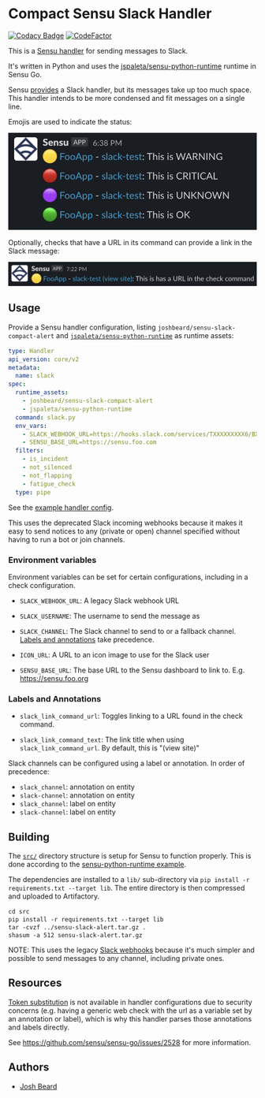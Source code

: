 # Compact Sensu Slack Handler

[![Codacy Badge](https://app.codacy.com/project/badge/Grade/d9a7e0288838460096f3f9794dc5a06b)](https://www.codacy.com/gh/joshbeard/sensu-slack-compact-alert/dashboard?utm_source=github.com&amp;utm_medium=referral&amp;utm_content=joshbeard/sensu-slack-compact-alert&amp;utm_campaign=Badge_Grade)
[![CodeFactor](https://www.codefactor.io/repository/github/joshbeard/sensu-slack-compact-alert/badge)](https://www.codefactor.io/repository/github/joshbeard/sensu-slack-compact-alert)

This is a [Sensu handler](https://docs.sensu.io/sensu-go/latest/observability-pipeline/observe-process/handlers/) for sending messages to Slack.

It's written in Python and uses the [jspaleta/sensu-python-runtime](https://bonsai.sensu.io/assets/jspaleta/sensu-python-runtime) runtime in Sensu Go.

Sensu [provides](https://bonsai.sensu.io/assets/sensu/sensu-slack-handler) a Slack handler, but its messages take up too much space. This handler intends to be more condensed and fit messages on a single line.

Emojis are used to indicate the status:

![Screenshot showing Slack output](https://raw.githubusercontent.com/joshbeard/sensu-slack-compact-alert/master/docs/screenshot1.png)

Optionally, checks that have a URL in its command can provide a link in the
Slack message:

![Screenshot showing link to url in check command](https://raw.githubusercontent.com/joshbeard/sensu-slack-compact-alert/master/docs/screenshot2.png)

## Usage

Provide a Sensu handler configuration, listing `joshbeard/sensu-slack-compact-alert` and [`jspaleta/sensu-python-runtime`](https://bonsai.sensu.io/assets/jspaleta/sensu-python-runtime) as runtime assets:

```yaml
type: Handler
api_version: core/v2
metadata:
  name: slack
spec:
  runtime_assets:
    - joshbeard/sensu-slack-compact-alert
    - jspaleta/sensu-python-runtime
  command: slack.py
  env_vars:
    - SLACK_WEBHOOK_URL=https://hooks.slack.com/services/TXXXXXXXXX6/BXXXXXXXE/PXXXXXXXXXXXXXXXXXXXXXZH
    - SENSU_BASE_URL=https://sensu.foo.com
  filters:
    - is_incident
    - not_silenced
    - not_flapping
    - fatigue_check
  type: pipe
```

See the [example handler config](https://github.com/joshbeard/sensu-slack-compact-alert/tree/master/example/handler-slack.yml).

This uses the deprecated Slack incoming webhooks because it makes it easy to
send notices to any (private or open) channel specified without having to run a
bot or join channels.

### Environment variables

Environment variables can be set for certain configurations, including in a check configuration.

* `SLACK_WEBHOOK_URL`: A legacy Slack webhook URL

* `SLACK_USERNAME`: The username to send the message as

* `SLACK_CHANNEL`:  The Slack channel to send to or a fallback channel.
  [Labels and annotations](#labels-and-annotations) take precedence.

* `ICON_URL`: A URL to an icon image to use for the Slack user

* `SENSU_BASE_URL`:  The base URL to the Sensu dashboard to link to. E.g.
  https://sensu.foo.org

### Labels and Annotations

* `slack_link_command_url`: Toggles linking to a URL found in the check command.

* `slack_link_command_text`: The link title when using `slack_link_command_url`. By default,
  this is "(view site)"

Slack channels can be configured using a label or annotation.  In order of precedence:

* `slack_channel`: annotation on entity
* `slack-channel`: annotation on entity
* `slack_channel`: label on entity
* `slack-channel`: label on entity

## Building

The [`src/`](src) directory structure is setup for Sensu to function properly. This is done according to the [sensu-python-runtime example](https://github.com/jspaleta/sensu-python-runtime).

The dependencies are installed to a `lib/` sub-directory via `pip install -r requirements.txt --target lib`. The entire directory is then compressed and uploaded to Artifactory.

```shell
cd src
pip install -r requirements.txt --target lib
tar -cvzf ../sensu-slack-alert.tar.gz .
shasum -a 512 sensu-slack-alert.tar.gz
```

NOTE: This uses the legacy [Slack webhooks](https://api.slack.com/legacy/custom-integrations)
because it's much simpler and possible to send messages to any channel, including private ones.

## Resources

[Token substitution](https://docs.sensu.io/sensu-go/latest/observability-pipeline/observe-schedule/checks/#check-token-substitution) is not available in handler configurations due to security concerns (e.g. having a generic web check with the url as
a variable set by an annotation or label), which is why this handler parses those annotations and labels directly.

See <https://github.com/sensu/sensu-go/issues/2528> for more information.

## Authors

* [Josh Beard](https://joshbeard.me)
